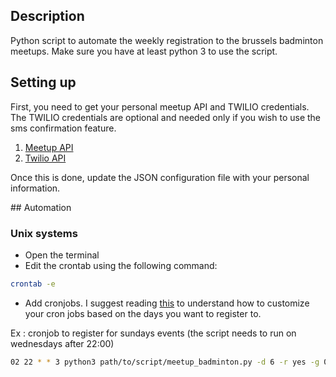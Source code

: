 ## Description

Python script to automate the weekly registration to the brussels badminton meetups. Make sure you have at least python 3 to use the script.

## Setting up 

First, you need to get your personal meetup API and TWILIO credentials. The TWILIO credentials are optional and needed only if you wish to use the sms confirmation feature.

1. [Meetup API](https://secure.meetup.com/meetup_api/key/)
2. [Twilio API](https://www.twilio.com/console)

Once this is done, update the JSON configuration file with your personal information.

## Automation 

### Unix systems

* Open the terminal	
* Edit the crontab using the following command:

```bash
crontab -e
```

* Add cronjobs. I suggest reading [this](https://en.wikipedia.org/wiki/Cron) to understand how to customize your cron jobs based on the days you want to register to.


Ex : cronjob to register for sundays events (the script needs to run on wednesdays after 22:00)

```bash
02 22 * * 3 python3 path/to/script/meetup_badminton.py -d 6 -r yes -g 0

```
